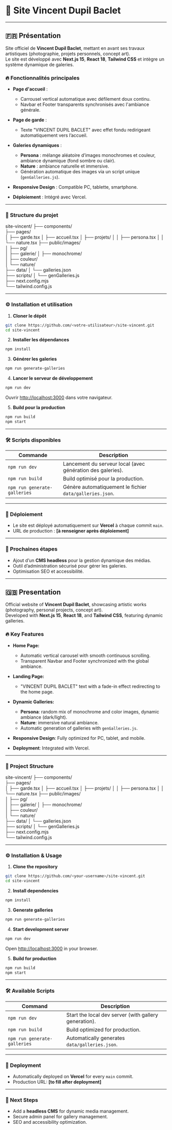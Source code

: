 # 📸 Site Vincent Dupil Baclet

---

## 🇫🇷 Présentation

Site officiel de **Vincent Dupil Baclet**, mettant en avant ses travaux artistiques (photographie, projets personnels, concept art).  
Le site est développé avec **Next.js 15**, **React 18**, **Tailwind CSS** et intègre un système dynamique de galeries.

### 🔥 Fonctionnalités principales
- **Page d'accueil** :
  - Carrousel vertical automatique avec défilement doux continu.
  - Navbar et Footer transparents synchronisés avec l'ambiance générale.
  
- **Page de garde** :
  - Texte "VINCENT DUPIL BACLET" avec effet fondu redirigeant automatiquement vers l’accueil.

- **Galeries dynamiques** :
  - **Persona** : mélange aléatoire d’images monochromes et couleur, ambiance dynamique (fond sombre ou clair).
  - **Nature** : ambiance naturelle et immersive.
  - Génération automatique des images via un script unique (`genGalleries.js`).

- **Responsive Design** : Compatible PC, tablette, smartphone.
- **Déploiement** : Intégré avec Vercel.

---

### 📂 Structure du projet

site-vincent/
├── components/          
├── pages/               
│   ├── garde.tsx
│   ├── accueil.tsx
│   ├── projets/
│   │   ├── persona.tsx
│   │   └── nature.tsx
├── public/images/       
│   ├── pg/              
│   ├── galerie/
│       ├── monochrome/  
│       ├── couleur/     
│       └── nature/      
├── data/
│   └── galleries.json   
├── scripts/
│   └── genGalleries.js  
├── next.config.mjs      
└── tailwind.config.js   

---

### ⚙️ Installation et utilisation

1. **Cloner le dépôt**
```bash
git clone https://github.com/<votre-utilisateur>/site-vincent.git
cd site-vincent
```
2. **Installer les dépendances**
```bash
npm install
```
3. **Générer les galeries**
```bash
npm run generate-galleries
```
4. **Lancer le serveur de développement**
```bash
npm run dev
```
Ouvrir [http://localhost:3000](http://localhost:3000) dans votre navigateur.

5. **Build pour la production**
```bash
npm run build
npm start
```

---

### 🛠️ Scripts disponibles

| Commande                 | Description |
|---------------------------|-------------|
| `npm run dev`            | Lancement du serveur local (avec génération des galeries). |
| `npm run build`          | Build optimisé pour la production. |
| `npm run generate-galleries` | Génère automatiquement le fichier `data/galleries.json`. |

---

### 🚀 Déploiement

- Le site est déployé automatiquement sur **Vercel** à chaque commit `main`.
- URL de production : **[à renseigner après déploiement]**

---

### 📌 Prochaines étapes

- Ajout d’un **CMS headless** pour la gestion dynamique des médias.
- Outil d’administration sécurisé pour gérer les galeries.
- Optimisation SEO et accessibilité.

---

## 🇬🇧 Presentation

Official website of **Vincent Dupil Baclet**, showcasing artistic works (photography, personal projects, concept art).  
Developed with **Next.js 15**, **React 18**, and **Tailwind CSS**, featuring dynamic galleries.

### 🔥 Key Features
- **Home Page:**
  - Automatic vertical carousel with smooth continuous scrolling.
  - Transparent Navbar and Footer synchronized with the global ambiance.

- **Landing Page:**
  - "VINCENT DUPIL BACLET" text with a fade-in effect redirecting to the home page.

- **Dynamic Galleries:**
  - **Persona**: random mix of monochrome and color images, dynamic ambiance (dark/light).
  - **Nature**: immersive natural ambiance.
  - Automatic generation of galleries with `genGalleries.js`.

- **Responsive Design**: Fully optimized for PC, tablet, and mobile.
- **Deployment**: Integrated with Vercel.

---

### 📂 Project Structure

site-vincent/
├── components/          
├── pages/               
│   ├── garde.tsx
│   ├── accueil.tsx
│   ├── projets/
│   │   ├── persona.tsx
│   │   └── nature.tsx
├── public/images/       
│   ├── pg/              
│   ├── galerie/
│       ├── monochrome/  
│       ├── couleur/     
│       └── nature/      
├── data/
│   └── galleries.json   
├── scripts/
│   └── genGalleries.js  
├── next.config.mjs      
└── tailwind.config.js   

---

### ⚙️ Installation & Usage

1. **Clone the repository**
```bash
git clone https://github.com/<your-username>/site-vincent.git
cd site-vincent
```
2. **Install dependencies**
```bash
npm install
```
3. **Generate galleries**
```bash
npm run generate-galleries
```
4. **Start development server**
```bash
npm run dev
```
Open [http://localhost:3000](http://localhost:3000) in your browser.

5. **Build for production**
```bash
npm run build
npm start
```

---

### 🛠️ Available Scripts

| Command                  | Description |
|--------------------------|-------------|
| `npm run dev`           | Start the local dev server (with gallery generation). |
| `npm run build`         | Build optimized for production. |
| `npm run generate-galleries` | Automatically generates `data/galleries.json`. |

---

### 🚀 Deployment

- Automatically deployed on **Vercel** for every `main` commit.
- Production URL: **[to fill after deployment]**

---

### 📌 Next Steps

- Add a **headless CMS** for dynamic media management.
- Secure admin panel for gallery management.
- SEO and accessibility optimization.
